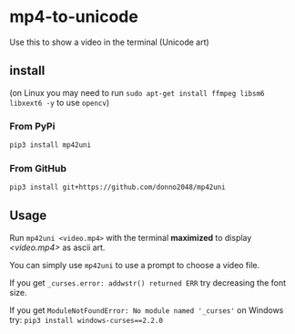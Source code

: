 # mp4-to-unicode

Use this to show a video in the terminal (Unicode art)

## install

(on Linux you may need to run `sudo apt-get install ffmpeg libsm6 libxext6 -y` to use `opencv`)

### From PyPi

```sh
pip3 install mp42uni
```

### From GitHub

```sh
pip3 install git+https://github.com/donno2048/mp42uni
```

## Usage

Run `mp42uni <video.mp4>` with the terminal **maximized** to display _<video.mp4>_ as ascii art.

You can simply use `mp42uni` to use a prompt to choose a video file.

If you get `_curses.error: addwstr() returned ERR` try decreasing the font size.

If you get `ModuleNotFoundError: No module named '_curses'` on Windows try: `pip3 install windows-curses==2.2.0`

